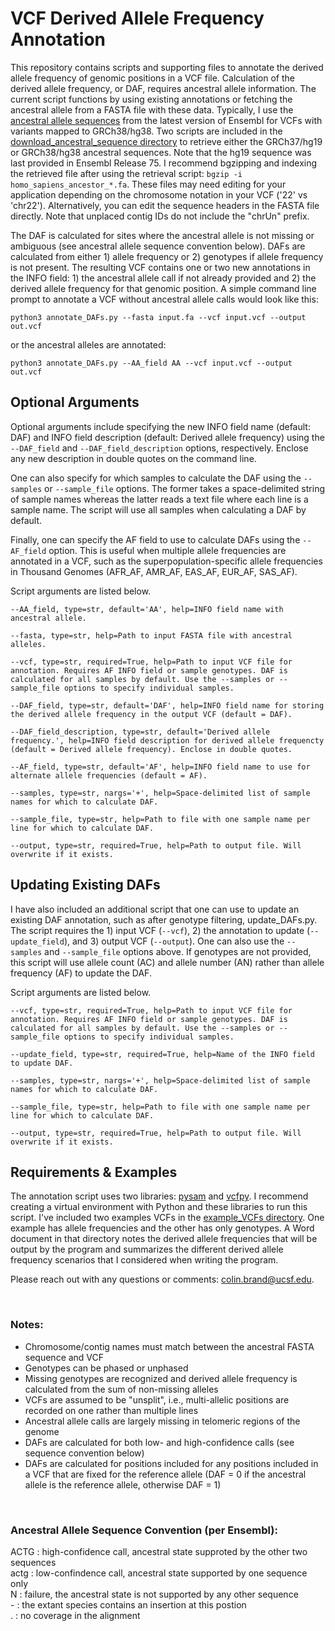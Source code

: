 # VCF Derived Allele Frequency Annotation
This repository contains scripts and supporting files to annotate the derived allele frequency of genomic positions in a VCF file. Calculation of the derived allele frequency, or DAF, requires ancestral allele information. The current script functions by using existing annotations or fetching the ancestral allele from a FASTA file with these data. Typically, I use the [ancestral allele sequences](http://www.ensembl.org/info/genome/compara/ancestral_sequences.html) from the latest version of Ensembl for VCFs with variants mapped to GRCh38/hg38. Two scripts are included in the [download_ancestral_sequence directory](https://github.com/brandcm/VCF_derived_allele_frequency_annotation/blob/main/download_ancestral_sequence) to retrieve either the GRCh37/hg19 or GRCh38/hg38 ancestral sequences. Note that the hg19 sequence was last provided in Ensembl Release 75. I recommend bgzipping and indexing the retrieved file after using the retrieval script: `bgzip -i homo_sapiens_ancestor_*.fa`. These files may need editing for your application depending on the chromosome notation in your VCF ('22' vs 'chr22'). Alternatively, you can edit the sequence headers in the FASTA file directly. Note that unplaced contig IDs do not include the "chrUn" prefix.

The DAF is calculated for sites where the ancestral allele is not missing or ambiguous (see ancestral allele sequence convention below). DAFs are calculated from either 1) allele frequency or 2) genotypes if allele frequency is not present. The resulting VCF contains one or two new annotations in the INFO field: 1) the ancestral allele call if not already provided and 2) the derived allele frequency for that genomic position. A simple command line prompt to annotate a VCF without ancestral allele calls would look like this:

```
python3 annotate_DAFs.py --fasta input.fa --vcf input.vcf --output out.vcf
```
or the ancestral alleles are annotated:
```
python3 annotate_DAFs.py --AA_field AA --vcf input.vcf --output out.vcf
```
## Optional Arguments
Optional arguments include specifying the new INFO field name (default: DAF) and INFO field description (default: Derived allele frequency) using the `--DAF_field` and `--DAF_field_description` options, respectively. Enclose any new description in double quotes on the command line.

One can also specify for which samples to calculate the DAF using the `--samples` or `--sample_file` options. The former takes a space-delimited string of sample names whereas the latter reads a text file where each line is a sample name. The script will use all samples when calculating a DAF by default.

Finally, one can specify the AF field to use to calculate DAFs using the `--AF_field` option. This is useful when multiple allele frequencies are annotated in a VCF, such as the superpopulation-specific allele frequencies in Thousand Genomes (AFR_AF, AMR_AF, EAS_AF, EUR_AF, SAS_AF).

Script arguments are listed below.

```
--AA_field, type=str, default='AA', help=INFO field name with ancestral allele.

--fasta, type=str, help=Path to input FASTA file with ancestral alleles.

--vcf, type=str, required=True, help=Path to input VCF file for annotation. Requires AF INFO field or sample genotypes. DAF is calculated for all samples by default. Use the --samples or --sample_file options to specify individual samples.

--DAF_field, type=str, default='DAF', help=INFO field name for storing the derived allele frequency in the output VCF (default = DAF).

--DAF_field_description, type=str, default='Derived allele frequency.', help=INFO field description for derived allele frequencty (default = Derived allele frequency). Enclose in double quotes.

--AF_field, type=str, default='AF', help=INFO field name to use for alternate allele frequencies (default = AF).

--samples, type=str, nargs='+', help=Space-delimited list of sample names for which to calculate DAF.

--sample_file, type=str, help=Path to file with one sample name per line for which to calculate DAF.

--output, type=str, required=True, help=Path to output file. Will overwrite if it exists.
```

## Updating Existing DAFs
I have also included an additional script that one can use to update an existing DAF annotation, such as after genotype filtering, update_DAFs.py. The script requires the 1) input VCF (`--vcf`), 2) the annotation to update (`--update_field`), and 3) output VCF (`--output`). One can also use the `--samples` and `--sample_file` options above. If genotypes are not provided, this script will use allele count (AC) and allele number (AN) rather than allele frequency (AF) to update the DAF.

Script arguments are listed below.

```
--vcf, type=str, required=True, help=Path to input VCF file for annotation. Requires AF INFO field or sample genotypes. DAF is calculated for all samples by default. Use the --samples or --sample_file options to specify individual samples.

--update_field, type=str, required=True, help=Name of the INFO field to update DAF.

--samples, type=str, nargs='+', help=Space-delimited list of sample names for which to calculate DAF.

--sample_file, type=str, help=Path to file with one sample name per line for which to calculate DAF.

--output, type=str, required=True, help=Path to output file. Will overwrite if it exists.
```

## Requirements & Examples
The annotation script uses two libraries: [pysam](https://pysam.readthedocs.io/en/latest/api.html) and [vcfpy](https://vcfpy.readthedocs.io/en/stable/). I recommend creating a virtual environment with Python and these libraries to run this script. I've included two examples VCFs in the [example_VCFs directory](https://github.com/brandcm/VCF_derived_allele_frequency_annotation/tree/main/example_VCFs). One example has allele frequencies and the other has only genotypes. A Word document in that directory notes the derived allele frequencies that will be output by the program and summarizes the different derived allele frequency scenarios that I considered when writing the program.

Please reach out with any questions or comments: colin.brand@ucsf.edu.

&nbsp;

### Notes:
- Chromosome/contig names must match between the ancestral FASTA sequence and VCF
- Genotypes can be phased or unphased
- Missing genotypes are recognized and derived allele frequency is calculated from the sum of non-missing alleles
- VCFs are assumed to be "unsplit", i.e., multi-allelic positions are recorded on one rather than multiple lines
- Ancestral allele calls are largely missing in telomeric regions of the genome
- DAFs are calculated for both low- and high-confidence calls (see sequence convention below)
- DAFs are calculated for positions included for any positions included in a VCF that are fixed for the reference allele (DAF = 0 if the ancestral allele is the reference allele, otherwise DAF = 1)

&nbsp;

### Ancestral Allele Sequence Convention (per Ensembl):  
ACTG : high-confidence call, ancestral state supproted by the other two sequences  
actg : low-confindence call, ancestral state supported by one sequence only  
N    : failure, the ancestral state is not supported by any other sequence  
\-    : the extant species contains an insertion at this postion  
.    : no coverage in the alignment